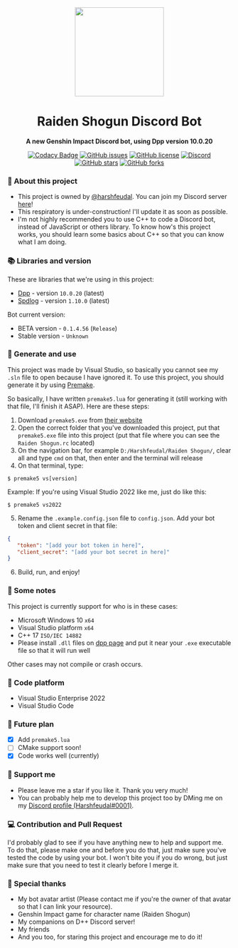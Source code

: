 <div align="center"><img src="https://user-images.githubusercontent.com/87577447/194767433-b6e04d5e-f937-44e9-81a0-c8df37537a1e.jpg" width="200" height="200"/>
<h1>Raiden Shogun Discord Bot</h1>
    <b>
        <p>A new Genshin Impact Discord bot, using Dpp version 10.0.20</p>
    </b>

[![Codacy Badge](https://app.codacy.com/project/badge/Grade/b02c00e09b054b0ca1e3d64227000259)](https://www.codacy.com/gh/Harshfeudal-Projects/Raiden-Shogun/dashboard?utm_source=github.com&amp;utm_medium=referral&amp;utm_content=Harshfeudal-Projects/Raiden-Shogun&amp;utm_campaign=Badge_Grade)
[![GitHub issues](https://img.shields.io/github/issues/Harshfeudal-Projects/Raiden-Shogun)](https://github.com/Harshfeudal-Projects/Raiden-Shogun/issues)
[![GitHub license](https://img.shields.io/github/license/Harshfeudal-Projects/Raiden-Shogun?color=brightgreen)](https://github.com/Harshfeudal-Projects/Raiden-Shogun/blob/main/LICENSE)
[![Discord](https://img.shields.io/discord/900408551573438584?style=flat&logo=discord)](https://discord.gg/6Faaqhaqjs)
<br />
[![GitHub stars](https://img.shields.io/github/stars/Harshfeudal-Projects/Raiden-Shogun?color=ff69b4)](https://github.com/Harshfeudal-Projects/Raiden-Shogun/stargazers)
[![GitHub forks](https://img.shields.io/github/forks/Harshfeudal-Projects/Raiden-Shogun?color=ff69b4)](https://github.com/Harshfeudal-Projects/Raiden-Shogun/network)
</div>

### :pencil: About this project
- This project is owned by [@harshfeudal](https://github.com/harshfeudal). You can join my Discord server [here](https://discord.gg/BAk2CXpRAT)!
- This respiratory is under-construction! I'll update it as soon as possible.
- I'm not highly recommended you to use C++ to code a Discord bot, instead of JavaScript or others library. To know how's this project works, you should learn some basics about C++ so that you can know what I am doing.

### 📚 Libraries and version
These are libraries that we're using in this project:
- [Dpp](https://github.com/brainboxdotcc/DPP) - version `10.0.20` (latest)
- [Spdlog](https://github.com/gabime/spdlog) - version `1.10.0` (latest)

Bot current version: 
- BETA version - `0.1.4.56` (`Release`)
- Stable version - `Unknown`

### 🚨 Generate and use
 This project was made by Visual Studio, so basically you cannot see my `.sln` file to open because I have ignored it. To use this project, you should generate it by using [Premake](https://premake.github.io/).

 So basically, I have written `premake5.lua` for generating it (still working with that file, I'll finish it ASAP). Here are these steps:
 1. Download `premake5.exe` from [their website](https://premake.github.io/)
 2. Open the correct folder that you've downloaded this project, put that `premake5.exe` file into this project (put that file where you can see the `Raiden Shogun.rc` located)
 3. On the navigation bar, for example `D:/Harshfeudal/Raiden Shogun/`, clear all and type `cmd` on that, then enter and the terminal will release
 4. On that terminal, type:
 ```
 $ premake5 vs[version]
 ```
 Example: If you're using Visual Studio 2022 like me, just do like this:
 ```
 $ premake5 vs2022
 ```
 5. Rename the `.example.config.json` file to `config.json`. Add your bot token and client secret in that file:
 ```json
 {
    "token": "[add your bot token in here]",
    "client_secret": "[add your bot secret in here]"
 }
 ```
 6. Build, run, and enjoy!

 ### 📜 Some notes
 This project is currently support for who is in these cases:
 - Microsoft Windows 10 `x64`
 - Visual Studio platform `x64`
 - C++ 17 `ISO/IEC 14882`
 - Please install `.dll` files on [dpp page](https://dpp.dev/) and put it near your `.exe` executable file so that it will run well

 Other cases may not compile or crash occurs.

### 👷 Code platform
- Visual Studio Enterprise 2022
- Visual Studio Code

### 💎 Future plan
- [x] Add `premake5.lua`
- [ ] CMake support soon!
- [x] Code works well (currently)

 ### 🤝 Support me
 - Please leave me a star if you like it. Thank you very much!
 - You can probably help me to develop this project too by DMing me on my [Discord profile (Harshfeudal#0001)](https://discord.com/users/622450109317251088).

 ### :computer: Contribution and Pull Request
  I'd probably glad to see if you have anything new to help and support me. To do that, please make one and before you do that, just make sure you've tested the code by using your bot. I won't bite you if you do wrong, but just make sure that you need to test it clearly before I merge it.

 ### :sparkling_heart: Special thanks
  - My bot avatar artist (Please contact me if you're the owner of that avatar so that I can link your resource).
  - Genshin Impact game for character name (Raiden Shogun)
  - My companions on D++ Discord server!
  - My friends
  - And you too, for staring this project and encourage me to do it!